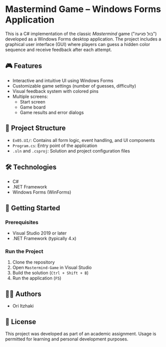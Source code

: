 # Mastermind Game – Windows Forms Application

This is a C# implementation of the classic *Mastermind* game ("בול פגיעה") developed as a Windows Forms desktop application. The project includes a graphical user interface (GUI) where players can guess a hidden color sequence and receive feedback after each attempt.

## 🎮 Features

- Interactive and intuitive UI using Windows Forms
- Customizable game settings (number of guesses, difficulty)
- Visual feedback system with colored pins
- Multiple screens:
  - Start screen
  - Game board
  - Game results and error dialogs

## 📁 Project Structure

- `Ex05.UI/`: Contains all form logic, event handling, and UI components
- `Program.cs`: Entry point of the application
- `.sln` and `.csproj`: Solution and project configuration files

## 🛠️ Technologies

- C#
- .NET Framework
- Windows Forms (WinForms)

## 🚀 Getting Started

### Prerequisites

- Visual Studio 2019 or later
- .NET Framework (typically 4.x)

### Run the Project

1. Clone the repository
2. Open `Mastermind-Game` in Visual Studio
3. Build the solution (`Ctrl + Shift + B`)
4. Run the application (`F5`)

## 👨‍💻 Authors

- Ori Itzhaki

## 📄 License

This project was developed as part of an academic assignment. Usage is permitted for learning and personal development purposes.

